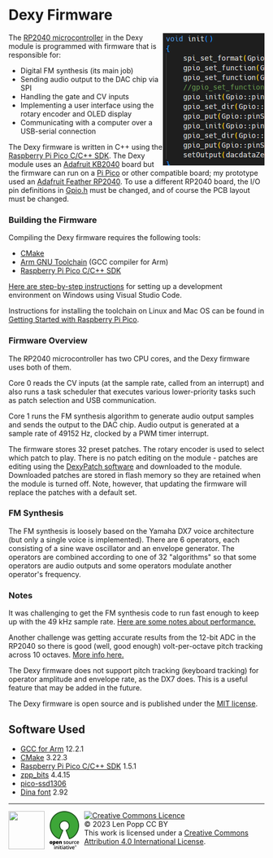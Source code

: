 # Dexy Firmware

<img src="firmware.png" style="float:right">

The [RP2040 microcontroller](https://www.raspberrypi.com/documentation/microcontrollers/rp2040.html)
in the Dexy module is programmed with firmware that is responsible for:
- Digital FM synthesis (its main job)
- Sending audio output to the DAC chip via SPI
- Handling the gate and CV inputs
- Implementing a user interface using the rotary encoder and OLED display
- Communicating with a computer over a USB-serial connection

The Dexy firmware is written in C++ using the
[Raspberry Pi Pico C/C++ SDK](https://github.com/raspberrypi/pico-sdk).
The Dexy module uses an [Adafruit KB2040](https://www.adafruit.com/product/5302) board
but the firmware can run on a
[Pi Pico](https://www.raspberrypi.com/documentation/microcontrollers/raspberry-pi-pico.html)
or other compatible board; my prototype used an
[Adafruit Feather RP2040](https://www.adafruit.com/product/4884).
To use a different RP2040 board, the I/O pin definitions in [Gpio.h](Gpio.h) must be
changed, and of course the PCB layout must be changed.

### Building the Firmware

Compiling the Dexy firmware requires the following tools:

- [CMake](https://cmake.org/)
- [Arm GNU Toolchain](https://developer.arm.com/downloads/-/arm-gnu-toolchain-downloads)
  (GCC compiler for Arm)
- [Raspberry Pi Pico C/C++ SDK](https://github.com/raspberrypi/pico-sdk)

[Here are step-by-step instructions](https://len42.github.io/rp2040-dev-setup.html)
for setting up a development environment on Windows using Visual Studio Code.

Instructions for installing the toolchain on Linux and Mac OS can be found in
[Getting Started with Raspberry Pi Pico](https://datasheets.raspberrypi.com/pico/getting-started-with-pico.pdf).

### Firmware Overview

The RP2040 microcontroller has two CPU cores, and the Dexy firmware uses both of them.

Core 0 reads the CV inputs (at the sample rate, called from an interrupt) and also runs
a task scheduler that executes various lower-priority tasks such as patch selection and
USB communication.

Core 1 runs the FM synthesis algorithm to generate audio output samples and sends the
output to the DAC chip. Audio output is generated at a sample rate of 49152 Hz, clocked
by a PWM timer interrupt.

The firmware stores 32 preset patches. The rotary encoder is used to select which patch
to play. There is no patch editing on the module - patches are editing using the
[DexyPatch software](../software/DexyPatch/) and downloaded to the module.
Downloaded patches are stored in flash memory so they are retained when the module is
turned off. Note, however, that updating the firmware will replace the patches with a
default set.

### FM Synthesis

The FM synthesis is loosely based on the Yamaha DX7 voice architecture (but only a
single voice is implemented). There are 6 operators, each consisting of a sine wave
oscillator and an envelope generator. The operators are combined according to one of
32 "algorithms" so that some operators are audio outputs and some operators modulate
another operator's frequency.

### Notes

It was challenging to get the FM synthesis code to run fast enough to keep up with the
49 kHz sample rate. [Here are some notes about performance.](../docs/performance.md)

Another challenge was getting accurate results from the 12-bit ADC in the RP2040 so
there is good (well, good enough) volt-per-octave pitch tracking across 10 octaves.
[More info here.](https://len42.github.io/rp2040-adc-accuracy.html)

The Dexy firmware does not support pitch tracking (keyboard tracking) for operator amplitude and envelope rate, as the DX7 does. This is a useful feature that may be
added in the future.

The Dexy firmware is open source and is published under the [MIT license](LICENSE).

## Software Used

* [GCC for Arm](https://developer.arm.com/downloads/-/arm-gnu-toolchain-downloads) 12.2.1
* [CMake](https://cmake.org/) 3.22.3
* [Raspberry Pi Pico C/C++ SDK](https://github.com/raspberrypi/pico-sdk) 1.5.1
* [zpp_bits](https://github.com/eyalz800/zpp_bits) 4.4.15
* [pico-ssd1306](https://github.com/daschr/pico-ssd1306)
* [Dina font](https://www.dcmembers.com/jibsen/download/61/) 2.92

<hr /><div><div style="float:left; padding-right:10px;"><img src="https://i0.wp.com/www.oshwa.org/wp-content/uploads/2014/03/oshw-logo-100-px.png" width=71 height=75 /><img src="../docs/osi-logo.png" width=58 height=75 style="padding-left:10px" /></div><div style="xfloat:left; padding-left:10px;"><a rel="license" href="http://creativecommons.org/licenses/by/4.0/"><img alt="Creative Commons Licence" style="border-width:0;" src="https://i.creativecommons.org/l/by/4.0/88x31.png" /></a><br />© 2023 Len Popp CC BY<br />This work is licensed under a <a rel="license" href="http://creativecommons.org/licenses/by/4.0/">Creative Commons Attribution 4.0 International License</a>.</div></div>